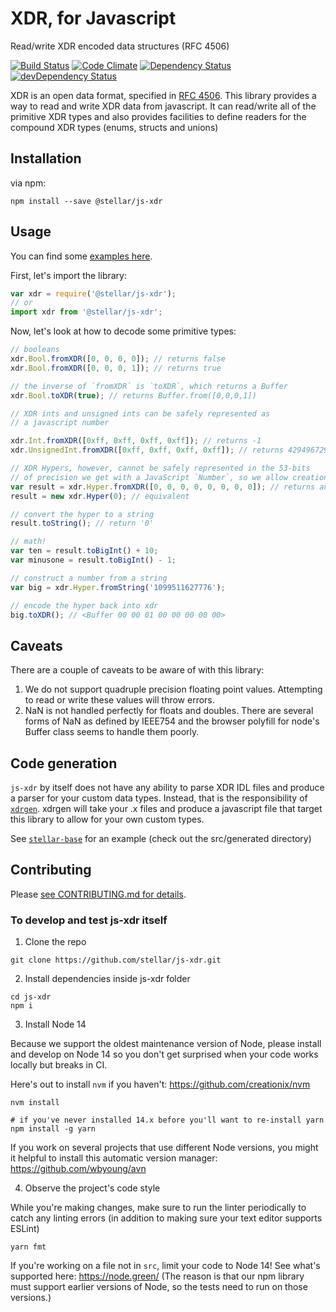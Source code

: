 # XDR, for Javascript

Read/write XDR encoded data structures (RFC 4506)

[![Build Status](https://travis-ci.com/stellar/js-xdr.svg?branch=master)](https://travis-ci.com/stellar/js-xdr)
[![Code Climate](https://codeclimate.com/github/stellar/js-xdr/badges/gpa.svg)](https://codeclimate.com/github/stellar/js-xdr)
[![Dependency Status](https://david-dm.org/stellar/js-xdr.svg)](https://david-dm.org/stellar/js-xdr)
[![devDependency Status](https://david-dm.org/stellar/js-xdr/dev-status.svg)](https://david-dm.org/stellar/js-xdr#info=devDependencies)

XDR is an open data format, specified in
[RFC 4506](http://tools.ietf.org/html/rfc4506.html). This library provides a way
to read and write XDR data from javascript. It can read/write all of the
primitive XDR types and also provides facilities to define readers for the
compound XDR types (enums, structs and unions)

## Installation

via npm:

```shell
npm install --save @stellar/js-xdr
```

## Usage

You can find some [examples here](examples/).

First, let's import the library:

```javascript
var xdr = require('@stellar/js-xdr');
// or
import xdr from '@stellar/js-xdr';
```

Now, let's look at how to decode some primitive types:

```javascript
// booleans
xdr.Bool.fromXDR([0, 0, 0, 0]); // returns false
xdr.Bool.fromXDR([0, 0, 0, 1]); // returns true

// the inverse of `fromXDR` is `toXDR`, which returns a Buffer
xdr.Bool.toXDR(true); // returns Buffer.from([0,0,0,1])

// XDR ints and unsigned ints can be safely represented as
// a javascript number

xdr.Int.fromXDR([0xff, 0xff, 0xff, 0xff]); // returns -1
xdr.UnsignedInt.fromXDR([0xff, 0xff, 0xff, 0xff]); // returns 4294967295

// XDR Hypers, however, cannot be safely represented in the 53-bits
// of precision we get with a JavaScript `Number`, so we allow creation from big-endian arrays of numbers, strings, or bigints.
var result = xdr.Hyper.fromXDR([0, 0, 0, 0, 0, 0, 0, 0]); // returns an instance of xdr.Hyper
result = new xdr.Hyper(0); // equivalent

// convert the hyper to a string
result.toString(); // return '0'

// math!
var ten = result.toBigInt() + 10;
var minusone = result.toBigInt() - 1;

// construct a number from a string
var big = xdr.Hyper.fromString('1099511627776');

// encode the hyper back into xdr
big.toXDR(); // <Buffer 00 00 01 00 00 00 00 00>
```

## Caveats

There are a couple of caveats to be aware of with this library:

1.  We do not support quadruple precision floating point values. Attempting to
    read or write these values will throw errors.
2.  NaN is not handled perfectly for floats and doubles. There are several forms
    of NaN as defined by IEEE754 and the browser polyfill for node's Buffer
    class seems to handle them poorly.

## Code generation

`js-xdr` by itself does not have any ability to parse XDR IDL files and produce
a parser for your custom data types. Instead, that is the responsibility of
[`xdrgen`](http://github.com/stellar/xdrgen). xdrgen will take your .x files
and produce a javascript file that target this library to allow for your own
custom types.

See [`stellar-base`](http://github.com/stellar/js-stellar-base) for an example
(check out the src/generated directory)

## Contributing

Please [see CONTRIBUTING.md for details](CONTRIBUTING.md).

### To develop and test js-xdr itself

1. Clone the repo

```shell
git clone https://github.com/stellar/js-xdr.git
```

2. Install dependencies inside js-xdr folder

```shell
cd js-xdr
npm i
```

3. Install Node 14

Because we support the oldest maintenance version of Node, please install and
develop on Node 14 so you don't get surprised when your code works locally but
breaks in CI.

Here's out to install `nvm` if you haven't: https://github.com/creationix/nvm

```shell
nvm install

# if you've never installed 14.x before you'll want to re-install yarn
npm install -g yarn
```

If you work on several projects that use different Node versions, you might it
helpful to install this automatic version manager:
https://github.com/wbyoung/avn

4. Observe the project's code style

While you're making changes, make sure to run the linter periodically to catch any linting errors (in addition to making sure your text editor supports ESLint)

```shell
yarn fmt
````

If you're working on a file not in `src`, limit your code to Node 14! See what's
supported here: https://node.green/ (The reason is that our npm library must
support earlier versions of Node, so the tests need to run on those versions.)
